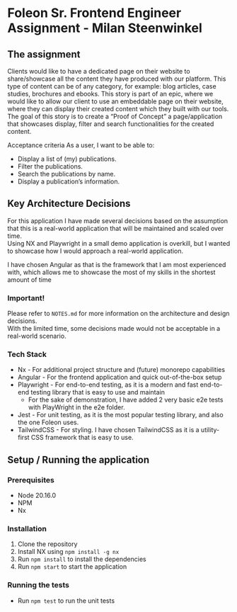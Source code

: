 # Foleon Sr. Frontend Engineer Assignment - Milan Steenwinkel

## The assignment

Clients would like to have a dedicated page on their website to share/showcase all the
content they have produced with our platform. This type of content can be of any category,
for example: blog articles, case studies, brochures and ebooks.
This story is part of an epic, where we would like to allow our client to use an embeddable
page on their website, where they can display their created content which they built with our
tools.
The goal of this story is to create a “Proof of Concept” a page/application that showcases
display, filter and search functionalities for the created content.

Acceptance criteria
As a user, I want to be able to:
- Display a list of (my) publications.
- Filter the publications.
- Search the publications by name.
- Display a publication’s information.


## Key Architecture Decisions

For this application I have made several decisions based on the assumption that this is a real-world application that will be maintained and scaled over time. <br>
Using NX and Playwright in a small demo application is overkill, but I wanted to showcase how I would approach a real-world application.

I have chosen Angular as that is the framework that I am most experienced with, which allows me to showcase the most of my skills in the shortest amount of time

### Important!
Please refer to `NOTES.md` for more information on the architecture and design decisions. <br>
With the limited time, some decisions made would not be acceptable in a real-world scenario.
### Tech Stack

- Nx - For additional project structure and (future) monorepo capabilities
- Angular - For the frontend application and quick out-of-the-box setup
- Playwright - For end-to-end testing, as it is a modern and fast end-to-end testing library that is easy to use and maintain
  - For the sake of demonstration, I have added 2 very basic e2e tests with PlayWright in the e2e folder.
- Jest - For unit testing, as it is the most popular testing library, and also the one Foleon uses.
- TailwindCSS - For styling. I have chosen TailwindCSS as it is a utility-first CSS framework that is easy to use.


## Setup / Running the application

### Prerequisites

- Node 20.16.0
- NPM
- Nx

### Installation

1. Clone the repository
2. Install NX using `npm install -g nx`
3. Run `npm install` to install the dependencies
4. Run `npm start` to start the application

### Running the tests

- Run `npm test` to run the unit tests

